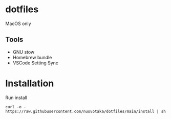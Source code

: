 # dotfiles

MacOS only

## Tools

- GNU stow
- Homebrew bundle
- VSCode Setting Sync

# Installation

Run install

```
curl -o - https://raw.githubusercontent.com/nuovotaka/dotfiles/main/install | sh
```
